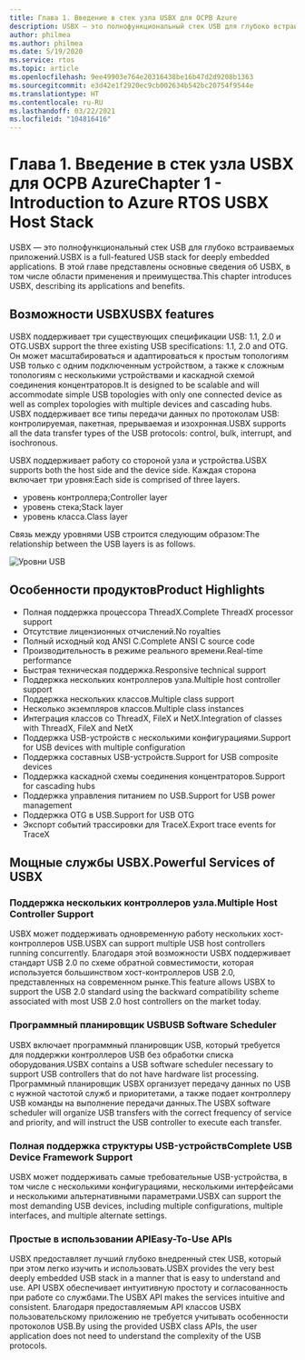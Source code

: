 ```yaml
---
title: Глава 1. Введение в стек узла USBX для ОСРВ Azure
description: USBX — это полнофункциональный стек USB для глубоко встраиваемых приложений. В этой главе представлены основные сведения об USBX, в том числе области применения и преимущества.
author: philmea
ms.author: philmea
ms.date: 5/19/2020
ms.service: rtos
ms.topic: article
ms.openlocfilehash: 9ee49903e764e20316438be16b47d2d9208b1363
ms.sourcegitcommit: e3d42e1f2920ec9cb002634b542bc20754f9544e
ms.translationtype: HT
ms.contentlocale: ru-RU
ms.lasthandoff: 03/22/2021
ms.locfileid: "104816416"
---
```

# <a name="chapter-1---introduction-to-azure-rtos-usbx-host-stack"></a><span data-ttu-id="e2974-104">Глава 1. Введение в стек узла USBX для ОСРВ Azure</span><span class="sxs-lookup"><span data-stu-id="e2974-104">Chapter 1 - Introduction to Azure RTOS USBX Host Stack</span></span>

<span data-ttu-id="e2974-105">USBX — это полнофункциональный стек USB для глубоко встраиваемых приложений.</span><span class="sxs-lookup"><span data-stu-id="e2974-105">USBX is a full-featured USB stack for deeply embedded applications.</span></span> <span data-ttu-id="e2974-106">В этой главе представлены основные сведения об USBX, в том числе области применения и преимущества.</span><span class="sxs-lookup"><span data-stu-id="e2974-106">This chapter introduces USBX, describing its applications and benefits.</span></span>

## <a name="usbx-features"></a><span data-ttu-id="e2974-107">Возможности USBX</span><span class="sxs-lookup"><span data-stu-id="e2974-107">USBX features</span></span>

<span data-ttu-id="e2974-108">USBX поддерживает три существующих спецификации USB: 1.1, 2.0 и OTG.</span><span class="sxs-lookup"><span data-stu-id="e2974-108">USBX support the three existing USB specifications: 1.1, 2.0 and OTG.</span></span> <span data-ttu-id="e2974-109">Он может масштабироваться и адаптироваться к простым топологиям USB только с одним подключенным устройством, а также к сложным топологиям с несколькими устройствами и каскадной схемой соединения концентраторов.</span><span class="sxs-lookup"><span data-stu-id="e2974-109">It is designed to be scalable and will accommodate simple USB topologies with only one connected device as well as complex topologies with multiple devices and cascading hubs.</span></span> <span data-ttu-id="e2974-110">USBX поддерживает все типы передачи данных по протоколам USB: контролируемая, пакетная, прерываемая и изохронная.</span><span class="sxs-lookup"><span data-stu-id="e2974-110">USBX supports all the data transfer types of the USB protocols: control, bulk, interrupt, and isochronous.</span></span>

<span data-ttu-id="e2974-111">USBX поддерживает работу со стороной узла и устройства.</span><span class="sxs-lookup"><span data-stu-id="e2974-111">USBX supports both the host side and the device side.</span></span> <span data-ttu-id="e2974-112">Каждая сторона включает три уровня:</span><span class="sxs-lookup"><span data-stu-id="e2974-112">Each side is comprised of three layers.</span></span>

- <span data-ttu-id="e2974-113">уровень контроллера;</span><span class="sxs-lookup"><span data-stu-id="e2974-113">Controller layer</span></span>
- <span data-ttu-id="e2974-114">уровень стека;</span><span class="sxs-lookup"><span data-stu-id="e2974-114">Stack layer</span></span>
- <span data-ttu-id="e2974-115">уровень класса.</span><span class="sxs-lookup"><span data-stu-id="e2974-115">Class layer</span></span>

<span data-ttu-id="e2974-116">Связь между уровнями USB строится следующим образом:</span><span class="sxs-lookup"><span data-stu-id="e2974-116">The relationship between the USB layers is as follows.</span></span>

![Уровни USB](./media/usbx-device-stack/usb-layers.png)

## <a name="product-highlights"></a><span data-ttu-id="e2974-118">Особенности продуктов</span><span class="sxs-lookup"><span data-stu-id="e2974-118">Product Highlights</span></span>

- <span data-ttu-id="e2974-119">Полная поддержка процессора ThreadX.</span><span class="sxs-lookup"><span data-stu-id="e2974-119">Complete ThreadX processor support</span></span>
- <span data-ttu-id="e2974-120">Отсутствие лицензионных отчислений.</span><span class="sxs-lookup"><span data-stu-id="e2974-120">No royalties</span></span>
- <span data-ttu-id="e2974-121">Полный исходный код ANSI C.</span><span class="sxs-lookup"><span data-stu-id="e2974-121">Complete ANSI C source code</span></span>
- <span data-ttu-id="e2974-122">Производительность в режиме реального времени.</span><span class="sxs-lookup"><span data-stu-id="e2974-122">Real-time performance</span></span>
- <span data-ttu-id="e2974-123">Быстрая техническая поддержка.</span><span class="sxs-lookup"><span data-stu-id="e2974-123">Responsive technical support</span></span>
- <span data-ttu-id="e2974-124">Поддержка нескольких контроллеров узла.</span><span class="sxs-lookup"><span data-stu-id="e2974-124">Multiple host controller support</span></span>
- <span data-ttu-id="e2974-125">Поддержка нескольких классов.</span><span class="sxs-lookup"><span data-stu-id="e2974-125">Multiple class support</span></span>
- <span data-ttu-id="e2974-126">Несколько экземпляров классов.</span><span class="sxs-lookup"><span data-stu-id="e2974-126">Multiple class instances</span></span>
- <span data-ttu-id="e2974-127">Интеграция классов со ThreadX, FileX и NetX.</span><span class="sxs-lookup"><span data-stu-id="e2974-127">Integration of classes with ThreadX, FileX and NetX</span></span>
- <span data-ttu-id="e2974-128">Поддержка USB-устройств с несколькими конфигурациями.</span><span class="sxs-lookup"><span data-stu-id="e2974-128">Support for USB devices with multiple configuration</span></span>
- <span data-ttu-id="e2974-129">Поддержка составных USB-устройств.</span><span class="sxs-lookup"><span data-stu-id="e2974-129">Support for USB composite devices</span></span>
- <span data-ttu-id="e2974-130">Поддержка каскадной схемы соединения концентраторов.</span><span class="sxs-lookup"><span data-stu-id="e2974-130">Support for cascading hubs</span></span>
- <span data-ttu-id="e2974-131">Поддержка управления питанием по USB.</span><span class="sxs-lookup"><span data-stu-id="e2974-131">Support for USB power management</span></span>
- <span data-ttu-id="e2974-132">Поддержка OTG в USB.</span><span class="sxs-lookup"><span data-stu-id="e2974-132">Support for USB OTG</span></span>
- <span data-ttu-id="e2974-133">Экспорт событий трассировки для TraceX.</span><span class="sxs-lookup"><span data-stu-id="e2974-133">Export trace events for TraceX</span></span>

## <a name="powerful-services-of-usbx"></a><span data-ttu-id="e2974-134">Мощные службы USBX.</span><span class="sxs-lookup"><span data-stu-id="e2974-134">Powerful Services of USBX</span></span>

### <a name="multiple-host-controller-support"></a><span data-ttu-id="e2974-135">Поддержка нескольких контроллеров узла.</span><span class="sxs-lookup"><span data-stu-id="e2974-135">Multiple Host Controller Support</span></span>

<span data-ttu-id="e2974-136">USBX может поддерживать одновременную работу нескольких хост-контроллеров USB.</span><span class="sxs-lookup"><span data-stu-id="e2974-136">USBX can support multiple USB host controllers running concurrently.</span></span> <span data-ttu-id="e2974-137">Благодаря этой возможности USBX поддерживает стандарт USB 2.0 по схеме обратной совместимости, которая используется большинством хост-контроллеров USB 2.0, представленных на современном рынке.</span><span class="sxs-lookup"><span data-stu-id="e2974-137">This feature allows USBX to support the USB 2.0 standard using the backward compatibility scheme associated with most USB 2.0 host controllers on the market today.</span></span>

### <a name="usb-software-scheduler"></a><span data-ttu-id="e2974-138">Программный планировщик USB</span><span class="sxs-lookup"><span data-stu-id="e2974-138">USB Software Scheduler</span></span>

<span data-ttu-id="e2974-139">USBX включает программный планировщик USB, который требуется для поддержки контроллеров USB без обработки списка оборудования.</span><span class="sxs-lookup"><span data-stu-id="e2974-139">USBX contains a USB software scheduler necessary to support USB controllers that do not have hardware list processing.</span></span> <span data-ttu-id="e2974-140">Программный планировщик USBX организует передачу данных по USB с нужной частотой служб и приоритетами, а также подает контроллеру USB команды на выполнение передачи данных.</span><span class="sxs-lookup"><span data-stu-id="e2974-140">The USBX software scheduler will organize USB transfers with the correct frequency of service and priority, and will instruct the USB controller to execute each transfer.</span></span>

### <a name="complete-usb-device-framework-support"></a><span data-ttu-id="e2974-141">Полная поддержка структуры USB-устройств</span><span class="sxs-lookup"><span data-stu-id="e2974-141">Complete USB Device Framework Support</span></span>

<span data-ttu-id="e2974-142">USBX может поддерживать самые требовательные USB-устройства, в том числе с несколькими конфигурациями, несколькими интерфейсами и несколькими альтернативными параметрами.</span><span class="sxs-lookup"><span data-stu-id="e2974-142">USBX can support the most demanding USB devices, including multiple configurations, multiple interfaces, and multiple alternate settings.</span></span>

### <a name="easy-to-use-apis"></a><span data-ttu-id="e2974-143">Простые в использовании API</span><span class="sxs-lookup"><span data-stu-id="e2974-143">Easy-To-Use APIs</span></span>

<span data-ttu-id="e2974-144">USBX предоставляет лучший глубоко внедренный стек USB, который при этом легко изучить и использовать.</span><span class="sxs-lookup"><span data-stu-id="e2974-144">USBX provides the very best deeply embedded USB stack in a manner that is easy to understand and use.</span></span> <span data-ttu-id="e2974-145">API USBX обеспечивает интуитивную простоту и согласованность при работе со службами.</span><span class="sxs-lookup"><span data-stu-id="e2974-145">The USBX API makes the services intuitive and consistent.</span></span> <span data-ttu-id="e2974-146">Благодаря предоставляемым API классов USBX пользовательскому приложению не требуется учитывать особенности протоколов USB.</span><span class="sxs-lookup"><span data-stu-id="e2974-146">By using the provided USBX class APIs, the user application does not need to understand the complexity of the USB protocols.</span></span>

